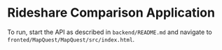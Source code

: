 # Rideshare Comparison Application

To run, start the API as described in `backend/README.md` and navigate to `fronted/MapQuest/MapQuest/src/index.html`.
